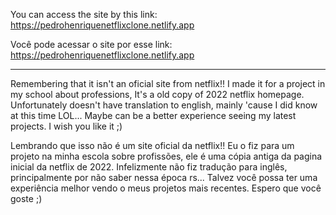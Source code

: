 You can access the site by this link: https://pedrohenriquenetflixclone.netlify.app

Você pode acessar o site por esse link: https://pedrohenriquenetflixclone.netlify.app

-------------------------------------------------------------------------------------

Remembering that it isn't an oficial site from netflix!! I made it for a project in my school about professions, It's a old copy of 2022 netflix homepage. Unfortunately doesn't have translation to english, mainly 'cause I did know at this time LOL... Maybe can be a better experience seeing my latest projects. I wish you like it ;)

Lembrando que isso não é um site oficial da netflix!! Eu o fiz para um projeto na minha escola sobre profissões, ele é uma cópia antiga da pagina inicial da netflix de 2022. Infelizmente não fiz tradução para inglês, principalmente por não saber nessa época rs... Talvez você possa ter uma experiência melhor vendo o meus projetos mais recentes. Espero que você goste ;)
